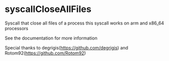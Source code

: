syscallCloseAllFiles
====================

Syscall that close all files of a process
 this syscall works on arm and x86_64 processors
 
 See the documentation for more information
 
 Special thanks to degrigis(https://github.com/degrigis) and Rotom92(https://github.com/Rotom92)
